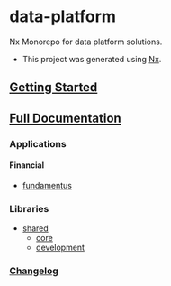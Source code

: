 

# data-platform

Nx Monorepo for data platform solutions.

- This project was generated using [Nx](https://nx.dev).

## [Getting Started](docs/index.md)

## [Full Documentation](https://fabiocaffarello.github.io/data-platform/)

### Applications

#### Financial

- [fundamentus](apps/financial/bot/fundamentus/README.md)

### Libraries

- [shared](libs/shared)
  - [core](libs/shared/core/README.md)
  - [development](libs/shared/development/README.md)

### [Changelog](CHANGELOG.md)
